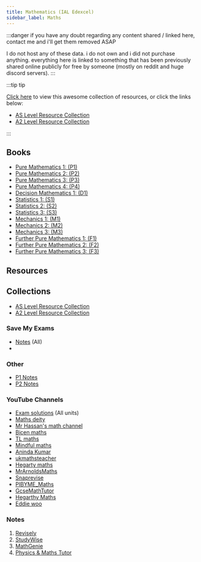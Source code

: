 ```yaml
---
title: Mathematics (IAL Edexcel)
sidebar_label: Maths
---
```


:::danger
if you have any doubt regarding any content shared / linked here, contact me and i'll get them removed ASAP

I do not host any of these data. i do not own and i did not purchase anything. everything here is linked to something that has been previously shared online publicly for free by someone (mostly on reddit and huge discord servers).
:::

:::tip tip

[Click here](#resources) to view this awesome collection of resources, or click the links below:
- [AS Level Resource Collection](https://drive.google.com/drive/folders/1zdctBrmBvbS6eK0pUOXiZuonyzrl_zHb)
- [A2 Level Resource Collection](https://drive.google.com/drive/folders/1-Vc4VryLTIBMCm-pKuCgUQvkOrIaXPNr)

:::

## Books

- [Pure Mathematics 1: (P1)](https://mega.nz/file/PhtD2DDI#tj1NAXmZrLmTi3IkshvwAIwKvLFlUmh3VxhDX_G54Zg)
- [Pure Mathematics 2: (P2)](https://mega.nz/file/HwkT2JRa#5iVNstc5Lv71u76c8XY0R64WDZLUb4Vk-4JIuttEwMY)
- [Pure Mathematics 3: (P3)](https://mega.nz/file/i4MRRa7b#T6NuZlAPVqdzK7hZ1z9i5nraALTfbgCqhKAVdSei1iE)
- [Pure Mathematics 4: (P4)](https://mega.nz/file/il0HGBYK#RfoKzUXthvgmSYXIx7eMrhE1AT63-oisXmfFAH5ZCvY)
- [Decision Mathematics 1: (D1)](https://mega.nz/file/mgM31STA#V3GkN6wAs8mot4_bl3BKHb5Ce5Qrs1rTjPNDBWy5J1c)
- [Statistics 1: (S1)](https://mega.nz/file/X98R3bbA#rjGJQBndDKnuN5KWEi8Uo9S_kt3lmApDq9pFLFfOYz8)
- [Statistics 2: (S2)](https://mega.nz/file/z5klBBgT#1MdvBZ6g_WTDWuH3thlLHm0bLO9V0BwjvkAuFMVYwX8)
- [Statistics 3: (S3)](https://mega.nz/file/XoVHUQTD#AQFolzcGIddiIF0WDKM8MzCy1hryeApjF-L8I8h9E44)
- [Mechanics 1: (M1)](https://mega.nz/file/CkNDQQCT#VI_zUTftBUx3Wu5lMlKWirNa-t5Zb9DXSJ53DJvNNYs)
- [Mechanics 2: (M2)](https://mega.nz/file/St113BjZ#zaEzffRh0GUMzB2sTmuXU1tATdt_TE-7rVuw54sfGmI)
- [Mechanics 3: (M3)](https://mega.nz/file/719BFBZQ#gSPyuDSn2oy6xs9Gzd2op9iC6Bb6QVpbUO9TwGgz3F4)
- [Further Pure Mathematics 1: (F1)](https://mega.nz/file/yhEnEIJJ#GY9BVHbwEClZBtmWmoE5wMLqF2f3Jvf_0WV8Ua3GvDY)
- [Further Pure Mathematics 2: (F2)](https://mega.nz/file/79UHxKYD#nxlXwGcGvOYBrGfujvTjUVsZ1KjRD-35dFzD-1LC_1I)
- [Further Pure Mathematics 3: (F3)](https://mega.nz/file/m0NF1KKY#vJvL7mDjDCxZsGqLScbgnJBXjt4nCby44LDAcC_vNjc)


## Resources

## Collections

- [AS Level Resource Collection](https://drive.google.com/drive/folders/1znSggOp_IbMbQQPpseEYGM4akyT_08EV?usp=drive_link)
- [A2 Level Resource Collection](https://drive.google.com/drive/folders/107BEVqltvaHhkhs_AaNiQVpQhNtEQCix?usp=drive_link)

### Save My Exams

- [Notes](https://drive.google.com/drive/folders/1wN55o4kSc3B9cJyAUS8FVne5Z3ioAo54) (All)
- 

### Other

- [P1 Notes](https://drive.google.com/file/d/1mYqTlLcmQ0AjldQY7b2U3pddXWXw4-z3/view?usp=drive_link)
- [P2 Notes](https://drive.google.com/file/d/1Px-fq2FXh-jlszUcwL2BHDzliwgmvpKB/view?usp=drive_link) 

### YouTube Channels

- [Exam solutions](https://www.youtube.com/@ExamSolutions_Maths) (All units)
- [Maths deity](https://www.youtube.com/@MathsDeity)
- [Mr Hassan's math channel](https://www.youtube.com/@MrHassaansMathsChannel)
- [Bicen maths](https://www.youtube.com/@BicenMaths)
- [TL maths](https://www.youtube.com/@TLMaths)
- [Mindful maths](https://www.youtube.com/@MindfulMaths)
- [Aninda Kumar](https://www.youtube.com/@Aninda_Kumar)
- [ukmathsteacher](https://www.youtube.com/@schoolmaths)
- [Hegarty maths](https://www.youtube.com/@HEGARTYMATHS)
- [MrArnoldsMaths](https://www.youtube.com/@MrArnoldsMaths)
- [Snaprevise](https://www.youtube.com/@snaprevise)
- [PIBYME_Maths](https://www.youtube.com/@PIBYME)
- [GcseMathTutor](https://www.youtube.com/@TheGCSEMathsTutor)
- [Hegarthy Maths](https://www.youtube.com/@HEGARTYMATHS)
- [Eddie woo](https://www.youtube.com/@misterwootube)

### Notes

1. [Revisely](https://www.revisely.co.uk/alevel/maths/edexcel/)
2. [StudyWise](https://studywise.co.uk/a-level-revision/maths/)
3. [MathGenie](https://www.mathsgenie.co.uk/newalevel.html)
4. [Physics & Maths Tutor](https://www.physicsandmathstutor.com/maths-revision/)


